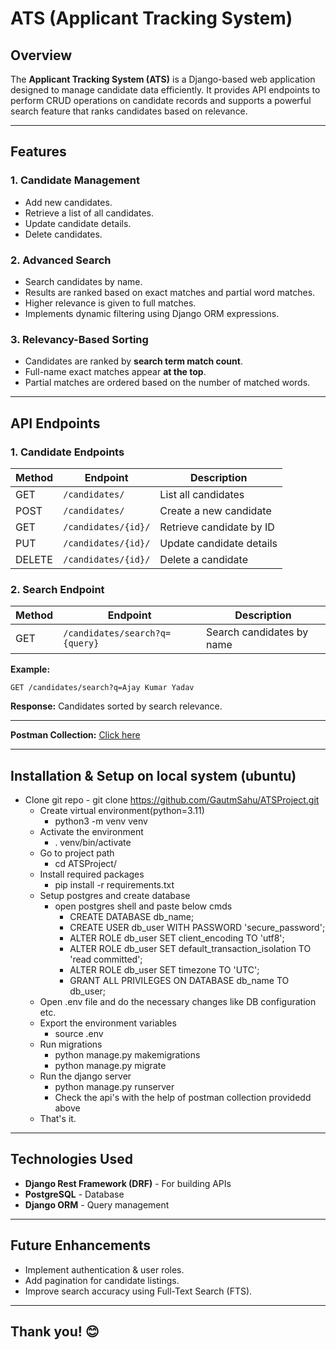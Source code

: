 # ATS (Applicant Tracking System)

## Overview

The **Applicant Tracking System (ATS)** is a Django-based web application designed to manage candidate data efficiently. It provides API endpoints to perform CRUD operations on candidate records and supports a powerful search feature that ranks candidates based on relevance.

---

## Features

### 1. **Candidate Management**

- Add new candidates.
- Retrieve a list of all candidates.
- Update candidate details.
- Delete candidates.

### 2. **Advanced Search**

- Search candidates by name.
- Results are ranked based on exact matches and partial word matches.
- Higher relevance is given to full matches.
- Implements dynamic filtering using Django ORM expressions.

### 3. **Relevancy-Based Sorting**

- Candidates are ranked by **search term match count**.
- Full-name exact matches appear **at the top**.
- Partial matches are ordered based on the number of matched words.

---

## API Endpoints

### **1. Candidate Endpoints**

| Method | Endpoint            | Description              |
| ------ | ------------------- | ------------------------ |
| GET    | `/candidates/`      | List all candidates      |
| POST   | `/candidates/`      | Create a new candidate   |
| GET    | `/candidates/{id}/` | Retrieve candidate by ID |
| PUT    | `/candidates/{id}/` | Update candidate details |
| DELETE | `/candidates/{id}/` | Delete a candidate       |

### **2. Search Endpoint**

| Method | Endpoint                       | Description               |
| ------ | ------------------------------ | ------------------------- |
| GET    | `/candidates/search?q={query}` | Search candidates by name |

**Example:**

```
GET /candidates/search?q=Ajay Kumar Yadav
```

**Response:** Candidates sorted by search relevance.

---

**Postman Collection:** [Click here](https://drive.google.com/file/d/1vS7bmUZMVjrbXo90QQQH00jqWFZ-XrVs/view?usp=sharing)

---

## Installation & Setup on local system (ubuntu)

- Clone git repo
        - git clone https://github.com/GautmSahu/ATSProject.git
    - Create virtual environment(python=3.11)
        - python3 -m venv venv
    - Activate the environment
        - . venv/bin/activate
    - Go to project path
        - cd ATSProject/
    - Install required packages
        - pip install -r requirements.txt
    - Setup postgres and create database
        - open postgres shell and paste below cmds
            - CREATE DATABASE db_name; 
            - CREATE USER db_user WITH PASSWORD 'secure_password';
            - ALTER ROLE db_user SET client_encoding TO 'utf8'; 
            - ALTER ROLE db_user SET default_transaction_isolation TO 'read committed'; 
            - ALTER ROLE db_user SET timezone TO 'UTC'; 
            - GRANT ALL PRIVILEGES ON DATABASE db_name TO db_user; 
    - Open .env file and do the necessary changes like DB configuration etc.
    - Export the environment variables
        - source .env
    - Run migrations
        - python manage.py makemigrations
        - python manage.py migrate
    - Run the django server
        - python manage.py runserver
        - Check the api's with the help of postman collection providedd above
    - That's it.

---

## Technologies Used

- **Django Rest Framework (DRF)** - For building APIs
- **PostgreSQL** - Database
- **Django ORM** - Query management

---

## Future Enhancements

- Implement authentication & user roles.
- Add pagination for candidate listings.
- Improve search accuracy using Full-Text Search (FTS).

---

## Thank you! 😊



